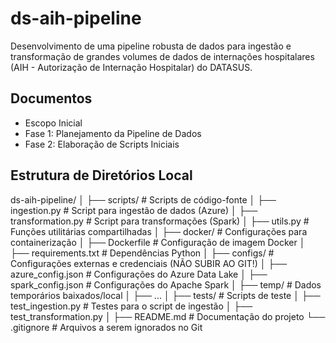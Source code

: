# ds-aih-pipeline
Desenvolvimento de uma pipeline robusta de dados para ingestão e transformação de grandes volumes de dados de internações hospitalares (AIH - Autorização de Internação Hospitalar) do DATASUS.

## Documentos
- Escopo Inicial
- Fase 1: Planejamento da Pipeline de Dados
- Fase 2: Elaboração de Scripts Iniciais

## Estrutura de Diretórios Local
ds-aih-pipeline/
│
├── scripts/                # Scripts de código-fonte
│   ├── ingestion.py        # Script para ingestão de dados (Azure)
│   ├── transformation.py   # Script para transformações (Spark)
│   ├── utils.py            # Funções utilitárias compartilhadas
│
├── docker/                 # Configurações para containerização
│   ├── Dockerfile          # Configuração de imagem Docker
│   ├── requirements.txt    # Dependências Python
│
├── configs/                # Configurações externas e credenciais (NÃO SUBIR AO GIT!)
│   ├── azure_config.json   # Configurações do Azure Data Lake
│   ├── spark_config.json   # Configurações do Apache Spark
│
├── temp/                   # Dados temporários baixados/local
│   ├── ...
│
├── tests/                  # Scripts de teste
│   ├── test_ingestion.py   # Testes para o script de ingestão
│   ├── test_transformation.py
│
├── README.md               # Documentação do projeto
└── .gitignore              # Arquivos a serem ignorados no Git
